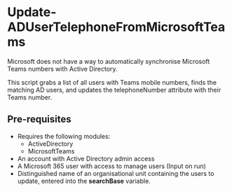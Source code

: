 # Update-ADUserTelephoneFromMicrosoftTeams

Microsoft does not have a way to automatically synchronise Microsoft Teams numbers with Active Directory.

This script grabs a list of all users with Teams mobile numbers, finds the matching AD users, and updates the telephoneNumber attribute with their Teams number. 

## Pre-requisites

- Requires the following modules:
  - ActiveDirectory
  - MicrosoftTeams
- An account with Active Directory admin access
- A Microsoft 365 user with access to manage users (Input on run)
- Distinguished name of an organisational unit containing the users to update, entered into the **searchBase** variable. 
